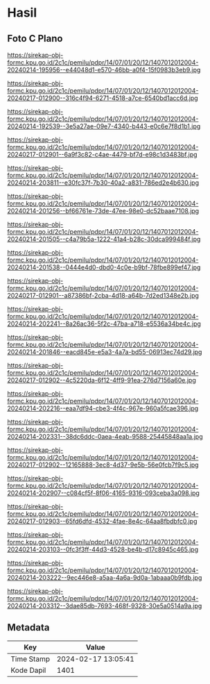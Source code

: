 # Hasil

## Foto C Plano

https://sirekap-obj-formc.kpu.go.id/2c1c/pemilu/pdpr/14/07/01/20/12/1407012012004-20240214-195956--e44048d1-e570-46bb-a0f4-15f0983b3eb9.jpg

https://sirekap-obj-formc.kpu.go.id/2c1c/pemilu/pdpr/14/07/01/20/12/1407012012004-20240217-012900--316c4f94-6271-4518-a7ce-6540bd1acc6d.jpg

https://sirekap-obj-formc.kpu.go.id/2c1c/pemilu/pdpr/14/07/01/20/12/1407012012004-20240214-192539--3e5a27ae-09e7-4340-b443-e0c6e7f8d1b1.jpg

https://sirekap-obj-formc.kpu.go.id/2c1c/pemilu/pdpr/14/07/01/20/12/1407012012004-20240217-012901--6a9f3c82-c4ae-4479-bf7d-e98c1d3483bf.jpg

https://sirekap-obj-formc.kpu.go.id/2c1c/pemilu/pdpr/14/07/01/20/12/1407012012004-20240214-203811--e30fc37f-7b30-40a2-a831-786ed2e4b630.jpg

https://sirekap-obj-formc.kpu.go.id/2c1c/pemilu/pdpr/14/07/01/20/12/1407012012004-20240214-201256--bf66761e-73de-47ee-98e0-dc52baae7108.jpg

https://sirekap-obj-formc.kpu.go.id/2c1c/pemilu/pdpr/14/07/01/20/12/1407012012004-20240214-201505--c4a79b5a-1222-41a4-b28c-30dca999484f.jpg

https://sirekap-obj-formc.kpu.go.id/2c1c/pemilu/pdpr/14/07/01/20/12/1407012012004-20240214-201538--0444e4d0-dbd0-4c0e-b9bf-78fbe899ef47.jpg

https://sirekap-obj-formc.kpu.go.id/2c1c/pemilu/pdpr/14/07/01/20/12/1407012012004-20240217-012901--a87386bf-2cba-4d18-a64b-7d2ed1348e2b.jpg

https://sirekap-obj-formc.kpu.go.id/2c1c/pemilu/pdpr/14/07/01/20/12/1407012012004-20240214-202241--8a26ac36-5f2c-47ba-a718-e5536a34be4c.jpg

https://sirekap-obj-formc.kpu.go.id/2c1c/pemilu/pdpr/14/07/01/20/12/1407012012004-20240214-201846--eacd845e-e5a3-4a7a-bd55-06913ec74d29.jpg

https://sirekap-obj-formc.kpu.go.id/2c1c/pemilu/pdpr/14/07/01/20/12/1407012012004-20240217-012902--4c5220da-6f12-4ff9-91ea-276d7156a60e.jpg

https://sirekap-obj-formc.kpu.go.id/2c1c/pemilu/pdpr/14/07/01/20/12/1407012012004-20240214-202216--eaa7df94-cbe3-4f4c-967e-960a5fcae396.jpg

https://sirekap-obj-formc.kpu.go.id/2c1c/pemilu/pdpr/14/07/01/20/12/1407012012004-20240214-202331--38dc6ddc-0aea-4eab-9588-25445848aa1a.jpg

https://sirekap-obj-formc.kpu.go.id/2c1c/pemilu/pdpr/14/07/01/20/12/1407012012004-20240217-012902--12165888-3ec8-4d37-9e5b-56e0fcb7f9c5.jpg

https://sirekap-obj-formc.kpu.go.id/2c1c/pemilu/pdpr/14/07/01/20/12/1407012012004-20240214-202907--c084cf5f-8f06-4165-9316-093ceba3a098.jpg

https://sirekap-obj-formc.kpu.go.id/2c1c/pemilu/pdpr/14/07/01/20/12/1407012012004-20240217-012903--65fd6dfd-4532-4fae-8e4c-64aa8fbdbfc0.jpg

https://sirekap-obj-formc.kpu.go.id/2c1c/pemilu/pdpr/14/07/01/20/12/1407012012004-20240214-203103--0fc3f3ff-44d3-4528-be4b-d17c8945c465.jpg

https://sirekap-obj-formc.kpu.go.id/2c1c/pemilu/pdpr/14/07/01/20/12/1407012012004-20240214-203222--9ec446e8-a5aa-4a6a-9d0a-1abaaa0b9fdb.jpg

https://sirekap-obj-formc.kpu.go.id/2c1c/pemilu/pdpr/14/07/01/20/12/1407012012004-20240214-203312--3dae85db-7693-468f-9328-30e5a0514a9a.jpg


## Metadata

| Key        | Value               |
| ---------- | ------------------- |
| Time Stamp | 2024-02-17 13:05:41 |
| Kode Dapil | 1401                |



